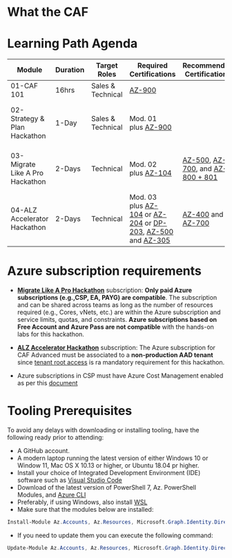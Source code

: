 # What the CAF

# **Learning Path Agenda**

| Module                          | Duration | Target Roles      | Required Certifications                                                                                                                                                                                                                                                                                                                                                                                              | Recommended Certifications                                                                                                                                                                                                                                     | Recommended Self-Paced Learning                                                                                                                                                                                                    | Azure Subscription                                                  |
| ------------------------------- | -------- | ----------------- | -------------------------------------------------------------------------------------------------------------------------------------------------------------------------------------------------------------------------------------------------------------------------------------------------------------------------------------------------------------------------------------------------------------------- | -------------------------------------------------------------------------------------------------------------------------------------------------------------------------------------------------------------------------------------------------------------- | ---------------------------------------------------------------------------------------------------------------------------------------------------------------------------------------------------------------------------------- |:------------------------------------------------------------------- |
| 01-CAF 101                      | 16hrs    | Sales & Technical | [AZ-900](https://docs.microsoft.com/en-us/learn/certifications/exams/az-900)                                                                                                                                                                                                                                                                                                                                         |                                                                                                                                                                                                                                                                | [The business value of Microsoft Azure](https://docs.microsoft.com/en-us/learn/paths/learn-business-value-of-azure/)                                                                                                               | Not required                                                        |
| 02-Strategy & Plan Hackathon    | 1-Day    | Sales & Technical | Mod. 01 plus [AZ-900](https://docs.microsoft.com/en-us/learn/certifications/exams/az-900)                                                                                                                                                                                                                                                                                                                            |                                                                                                                                                                                                                                                                | CAF 101 or equivalent                                                                                                                                                                                                              | Required per Team; each individual with Owner RBAC role             |
| 03-Migrate Like A Pro Hackathon | 2-Days   | Technical         | Mod. 02 plus [AZ-104](https://docs.microsoft.com/en-us/learn/certifications/exams/az-104)                                                                                                                                                                                                                                                                                                                            | [AZ-500](https://docs.microsoft.com/en-us/learn/certifications/exams/az-500), [AZ-700](https://docs.microsoft.com/en-us/certifications/exams/az-700), and [AZ-800 + 801](https://docs.microsoft.com/en-us/certifications/windows-server-hybrid-administrator/) | [Applications and infrastructure migration and modernization](https://docs.microsoft.com/en-us/learn/modules/app-and-infra-migration-and-modernization/)                                                                           | Required per Team; each individual with Owner RBAC role             |
| 04-ALZ Accelerator Hackathon    | 2-Days   | Technical         | Mod. 03 plus [AZ-104](https://docs.microsoft.com/en-us/learn/certifications/exams/az-104) or [AZ-204](https://docs.microsoft.com/en-us/certifications/exams/az-204) or [DP-203](https://docs.microsoft.com/en-us/certifications/azure-data-engineer/), [AZ-500](https://docs.microsoft.com/en-us/learn/certifications/exams/az-500) and [AZ-305](https://docs.microsoft.com/en-us/learn/certifications/exams/az-305) | [AZ-400](https://docs.microsoft.com/en-us/learn/certifications/exams/az-400) and [AZ-700](https://docs.microsoft.com/en-us/learn/certifications/exams/az-700)                                                                                                  | [Azure Landing Zones \| Architectural Blueprint, Tooling & Best Practices Architecture](https://techcommunity.microsoft.com/t5/microsoft-mechanics-blog/azure-landing-zones-architectural-blueprint-tooling-amp-best/ba-p/3530857) | Required per individual with Owner RBAC role and Tenant Root Access |

# **Azure subscription requirements**

- **<u>Migrate Like A Pro Hackathon</u>** subscription: **Only paid Azure subscriptions (e.g.,CSP, EA, PAYG) are compatible**. The subscription and can be shared across teams as long as the number of resources required (e.g., Cores, vNets, etc.) are within the Azure subscription and service limits, quotas, and constraints. **Azure subscriptions based on Free Account and Azure Pass are not compatible** with the hands-on labs for this hackathon. 

- **<u>ALZ Accelerator Hackathon</u>** subscription: The Azure subscription for CAF Advanced must be associated to a **non-production AAD tenant** since [tenant root access](https://github.com/Azure/Enterprise-Scale/wiki/Deploying-Enterprise-Scale-Pre-requisites) is ra mandatory requirement for this hackathon.

- Azure subscriptions in CSP must have Azure Cost Management enabled as per this [document](https://docs.microsoft.com/en-us/azure/cost-management-billing/costs/get-started-partners)
   

# **Tooling Prerequisites**

To avoid any delays with downloading or installing tooling, have the following ready prior to attending:

- A GitHub account.
- A modern laptop running the latest version of either Windows 10  or Window 11, Mac OS X 10.13 or higher, or Ubuntu 18.04 pr higher.
- Install your choice of Integrated Development Environment (IDE) software such as [Visual Studio Code](https://code.visualstudio.com/download)
- Download of the latest version of PowerShell 7, Az. PowerShell Modules, and [Azure CLI](https://docs.microsoft.com/en-us/cli/azure/install-azure-cli?view=azure-cli-latest)
- Preferably, if using Windows, also install [WSL](https://docs.microsoft.com/en-us/windows/wsl/install)
- Make sure that the modules below are installed:
```powershell
Install-Module Az.Accounts, Az.Resources, Microsoft.Graph.Identity.DirectoryManagement, Microsoft.Graph.Applications
```
- If you need to update them you can execute the following command:
```powershell
Update-Module Az.Accounts, Az.Resources, Microsoft.Graph.Identity.DirectoryManagement, Microsoft.Graph.Applications
```
